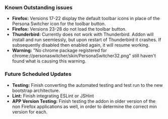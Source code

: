 ### Known Outstanding issues ###
* **Firefox:**     Versions 17-22 display the default toolbar icons in place of the Persona Switcher icon for the toolbar button.
* **Firefox:**     Versions 23-28 do not load the toolbar button.
* **Thunderbird:** Currently does not work with Thunderbird. Addon will install and run seemlessly, but upon restart of Thunderbird it crashes. If subsequently disabled then enabled again, it will resume working.
* **Warning:**     "No chrome package registered for chrome://personaswitcher/skin/PersonaSwitcher32.png" still haven't found what is causing this warning.

### Future Scheduled Updates ###
* **Testing:**  Finish converting the automated testing and test run to the new bootstrap architecture.
* **Lint:**     Finish integrating ESLint or JSHint
* **APP Version Testing:** Finish testing the addon in older version of the non Firefox applications as well, in order to determine the correct min version for each.
